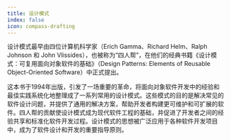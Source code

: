 ```yaml
---
title: 设计模式
index: false
icon: compass-drafting
---
```


设计模式最早由四位计算机科学家（Erich Gamma、Richard Helm、Ralph Johnson 和 John Vlissides），也被称为“四人帮”，在他们的经典书籍《设计模式：可复用面向对象软件的基础》（Design Patterns: Elements of Reusable Object-Oriented Software）中正式提出。

这本书于1994年出版，引发了一场重要的革命，将面向对象软件开发中的经验和最佳实践系统化地整理成了一系列常用的设计模式。这些模式的目的是解决常见的软件设计问题，并提供了通用的解决方案，帮助开发者构建更可维护和可扩展的软件。四人帮的贡献使设计模式成为现代软件工程的基础，并促进了开发者之间的经验共享和标准化软件开发过程。设计模式的思想被广泛应用于各种软件开发项目中，成为了软件设计和开发的重要指导原则。